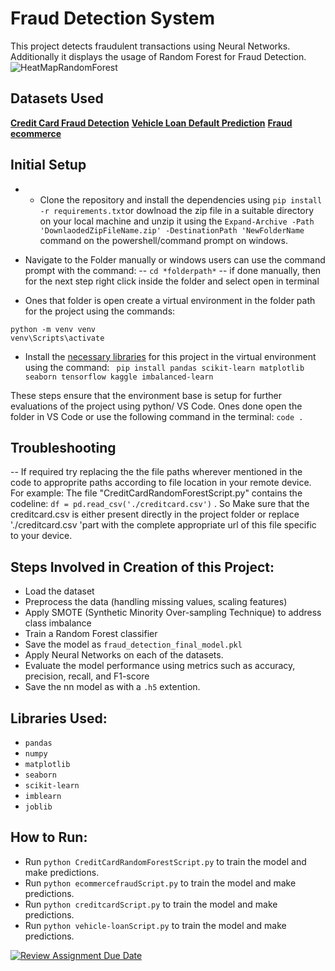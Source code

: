 # Fraud Detection System

This project detects fraudulent transactions using Neural Networks. Additionally it displays the usage of Random Forest for Fraud Detection.
![HeatMapRandomForest]()

## Datasets Used
**[Credit Card Fraud Detection](https://www.kaggle.com/datasets/mlg-ulb/creditcardfraud)** 
**[Vehicle Loan Default Prediction](https://www.kaggle.com/datasets/avikpaul4u/vehicle-loan-default-prediction)**
**[Fraud ecommerce](https://www.kaggle.com/datasets/vbinh002/fraud-ecommerce)**

## Initial Setup
- - Clone the repository and install the dependencies using `pip install -r requirements.txt`or dowlnoad the zip file in a suitable directory on your local machine and unzip it using the `Expand-Archive -Path 'DownlaodedZipFileName.zip' -DestinationPath 'NewFolderName` command on the powershell/command prompt on windows.

- Navigate to the Folder manually or windows users can use the command prompt with the command: 
-- `cd *folderpath*`
-- if done manually, then for the next step right click inside the folder and select open in terminal

- Ones that folder is open create a virtual environment in the folder path for the project using the commands: 

```
python -m venv venv
venv\Scripts\activate
```
- Install the [necessary libraries]() for this project in the virtual environment using the command:
` pip install pandas scikit-learn matplotlib seaborn tensorflow kaggle imbalanced-learn`

These steps ensure that the environment base is setup for further evaluations of the project using python/ VS Code.
Ones done open the folder in VS Code or use the following command in the terminal:
`code .`

## Troubleshooting

-- If required try replacing the the file paths wherever mentioned in the code to approprite paths according to file location in your remote device. For example: The file "CreditCardRandomForestScript.py" contains the codeline: `df = pd.read_csv('./creditcard.csv')` . So Make sure that the creditcard.csv is either present directly in the project folder or replace './creditcard.csv 'part  with the complete appropriate url of this file specific to your device.



## Steps Involved in Creation of this Project:
- Load the dataset
- Preprocess the data (handling missing values, scaling features)
- Apply SMOTE (Synthetic Minority Over-sampling Technique) to address class imbalance
- Train a Random Forest classifier
- Save the model as `fraud_detection_final_model.pkl`
- Apply Neural Networks on each of the datasets.
- Evaluate the model performance using metrics such as accuracy, precision, recall, and F1-score
- Save the nn model as with a `.h5` extention.


## Libraries Used:

- `pandas`
- `numpy`
- `matplotlib`
- `seaborn`
- `scikit-learn`
- `imblearn`
- `joblib`

## How to Run:

- Run `python CreditCardRandomForestScript.py` to train the model and make predictions.
- Run `python ecommercefraudScript.py` to train the model and make predictions.
- Run `python creditcardScript.py` to train the model and make predictions.
- Run `python vehicle-loanScript.py` to train the model and make predictions.




[![Review Assignment Due Date](https://classroom.github.com/assets/deadline-readme-button-22041afd0340ce965d47ae6ef1cefeee28c7c493a6346c4f15d667ab976d596c.svg)](https://classroom.github.com/a/BzSVdrny)
